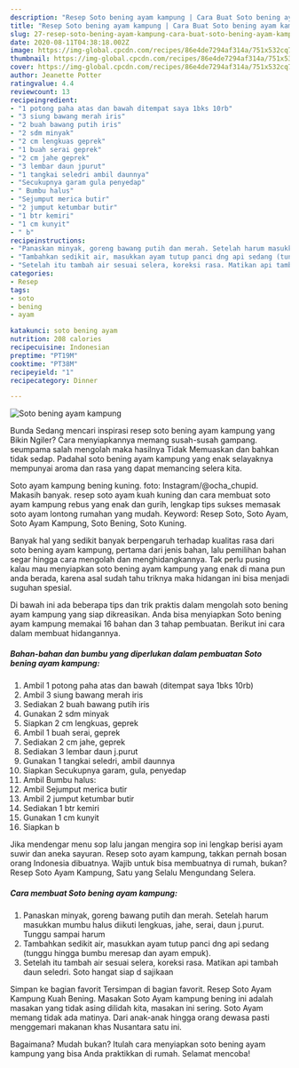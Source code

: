 ```yaml
---
description: "Resep Soto bening ayam kampung | Cara Buat Soto bening ayam kampung Yang Menggugah Selera"
title: "Resep Soto bening ayam kampung | Cara Buat Soto bening ayam kampung Yang Menggugah Selera"
slug: 27-resep-soto-bening-ayam-kampung-cara-buat-soto-bening-ayam-kampung-yang-menggugah-selera
date: 2020-08-11T04:38:18.002Z
image: https://img-global.cpcdn.com/recipes/86e4de7294af314a/751x532cq70/soto-bening-ayam-kampung-foto-resep-utama.jpg
thumbnail: https://img-global.cpcdn.com/recipes/86e4de7294af314a/751x532cq70/soto-bening-ayam-kampung-foto-resep-utama.jpg
cover: https://img-global.cpcdn.com/recipes/86e4de7294af314a/751x532cq70/soto-bening-ayam-kampung-foto-resep-utama.jpg
author: Jeanette Potter
ratingvalue: 4.4
reviewcount: 13
recipeingredient:
- "1 potong paha atas dan bawah ditempat saya 1bks 10rb"
- "3 siung bawang merah iris"
- "2 buah bawang putih iris"
- "2 sdm minyak"
- "2 cm lengkuas geprek"
- "1 buah serai geprek"
- "2 cm jahe geprek"
- "3 lembar daun jpurut"
- "1 tangkai seledri ambil daunnya"
- "Secukupnya garam gula penyedap"
- " Bumbu halus"
- "Sejumput merica butir"
- "2 jumput ketumbar butir"
- "1 btr kemiri"
- "1 cm kunyit"
- " b"
recipeinstructions:
- "Panaskan minyak, goreng bawang putih dan merah. Setelah harum masukkan mumbu halus diikuti lengkuas, jahe, serai, daun j.purut. Tunggu sampai harum"
- "Tambahkan sedikit air, masukkan ayam tutup panci dng api sedang (tunggu hingga bumbu meresap dan ayam empuk)."
- "Setelah itu tambah air sesuai selera, koreksi rasa. Matikan api tambah daun seledri. Soto hangat siap d sajikaan"
categories:
- Resep
tags:
- soto
- bening
- ayam

katakunci: soto bening ayam 
nutrition: 208 calories
recipecuisine: Indonesian
preptime: "PT19M"
cooktime: "PT38M"
recipeyield: "1"
recipecategory: Dinner

---
```



![Soto bening ayam kampung](https://img-global.cpcdn.com/recipes/86e4de7294af314a/751x532cq70/soto-bening-ayam-kampung-foto-resep-utama.jpg)

Bunda Sedang mencari inspirasi resep soto bening ayam kampung yang Bikin Ngiler? Cara menyiapkannya memang susah-susah gampang. seumpama salah mengolah maka hasilnya Tidak Memuaskan dan bahkan tidak sedap. Padahal soto bening ayam kampung yang enak selayaknya mempunyai aroma dan rasa yang dapat memancing selera kita.

Soto ayam kampung bening kuning. foto: Instagram/@ocha_chupid. Makasih banyak. resep soto ayam kuah kuning dan cara membuat soto ayam kampung rebus yang enak dan gurih, lengkap tips sukses memasak soto ayam lontong rumahan yang mudah. Keyword: Resep Soto, Soto Ayam, Soto Ayam Kampung, Soto Bening, Soto Kuning.

Banyak hal yang sedikit banyak berpengaruh terhadap kualitas rasa dari soto bening ayam kampung, pertama dari jenis bahan, lalu pemilihan bahan segar hingga cara mengolah dan menghidangkannya. Tak perlu pusing kalau mau menyiapkan soto bening ayam kampung yang enak di mana pun anda berada, karena asal sudah tahu triknya maka hidangan ini bisa menjadi suguhan spesial.


Di bawah ini ada beberapa tips dan trik praktis dalam mengolah soto bening ayam kampung yang siap dikreasikan. Anda bisa menyiapkan Soto bening ayam kampung memakai 16 bahan dan 3 tahap pembuatan. Berikut ini cara dalam membuat hidangannya.

<!--inarticleads1-->

##### Bahan-bahan dan bumbu yang diperlukan dalam pembuatan Soto bening ayam kampung:

1. Ambil 1 potong paha atas dan bawah (ditempat saya 1bks 10rb)
1. Ambil 3 siung bawang merah iris
1. Sediakan 2 buah bawang putih iris
1. Gunakan 2 sdm minyak
1. Siapkan 2 cm lengkuas, geprek
1. Ambil 1 buah serai, geprek
1. Sediakan 2 cm jahe, geprek
1. Sediakan 3 lembar daun j.purut
1. Gunakan 1 tangkai seledri, ambil daunnya
1. Siapkan Secukupnya garam, gula, penyedap
1. Ambil  Bumbu halus:
1. Ambil Sejumput merica butir
1. Ambil 2 jumput ketumbar butir
1. Sediakan 1 btr kemiri
1. Gunakan 1 cm kunyit
1. Siapkan  b


Jika mendengar menu sop lalu jangan mengira sop ini lengkap berisi ayam suwir dan aneka sayuran. Resep soto ayam kampung, takkan pernah bosan orang Indonesia dibuatnya. Wajib untuk bisa membuatnya di rumah, bukan? Resep Soto Ayam Kampung, Satu yang Selalu Mengundang Selera. 

<!--inarticleads2-->

##### Cara membuat Soto bening ayam kampung:

1. Panaskan minyak, goreng bawang putih dan merah. Setelah harum masukkan mumbu halus diikuti lengkuas, jahe, serai, daun j.purut. Tunggu sampai harum
1. Tambahkan sedikit air, masukkan ayam tutup panci dng api sedang (tunggu hingga bumbu meresap dan ayam empuk).
1. Setelah itu tambah air sesuai selera, koreksi rasa. Matikan api tambah daun seledri. Soto hangat siap d sajikaan


Simpan ke bagian favorit Tersimpan di bagian favorit. Resep Soto Ayam Kampung Kuah Bening. Masakan Soto Ayam kampung bening ini adalah masakan yang tidak asing dilidah kita, masakan ini sering. Soto Ayam memang tidak ada matinya. Dari anak-anak hingga orang dewasa pasti menggemari makanan khas Nusantara satu ini. 

Bagaimana? Mudah bukan? Itulah cara menyiapkan soto bening ayam kampung yang bisa Anda praktikkan di rumah. Selamat mencoba!

